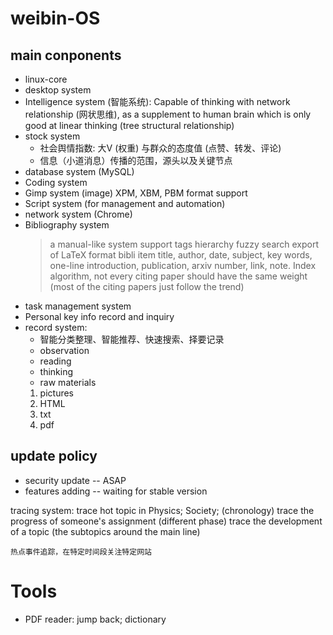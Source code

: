 # weibin-OS

## main conponents
* linux-core
* desktop system
* Intelligence system (智能系统): Capable of thinking with network relationship (网状思维), as a supplement to human brain which is only good at linear thinking (tree structural relationship)
* stock system
    * 社会舆情指数: 大V (权重) 与群众的态度值 (点赞、转发、评论)
    * 信息（小道消息）传播的范围，源头以及关键节点
* database system (MySQL)
* Coding system 
* Gimp system (image)
    XPM, XBM, PBM format support
* Script system (for management and automation)
* network system (Chrome)
* Bibliography system
    > a manual-like system
    > support tags hierarchy
    > fuzzy search
    > export of LaTeX format bibli item
    > title, author, date, subject, key words, one-line introduction, publication, arxiv number, link, note.
    > Index algorithm, not every citing paper should have the same weight (most of the citing papers just follow the trend)
* task management system
* Personal key info record and inquiry
* record system:
    * 智能分类整理、智能推荐、快速搜索、择要记录
    * observation
    * reading
    * thinking
    * raw materials
	1. pictures
	2. HTML
	3. txt
	4. pdf


## update policy
* security update -- ASAP
* features adding -- waiting for stable version



tracing system:
    trace hot topic in Physics; Society;  (chronology)
    trace the progress of someone's assignment	(different phase)
    trace the development of a topic	(the subtopics around the main line)

    热点事件追踪，在特定时间段关注特定网站

# Tools
* PDF reader: jump back; dictionary
